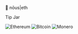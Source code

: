 👀 nōus|eth 

Tip Jar

![Ethereum](https://img.shields.io/badge/Ethereum-3C3C3D?style=for-the-badge&logo=Ethereum&logoColor=white)
![Bitcoin](https://img.shields.io/badge/Bitcoin-000?style=for-the-badge&logo=bitcoin&logoColor=white)
![Monero](https://img.shields.io/badge/monero-FF6600?style=for-the-badge&logo=monero&logoColor=white)

<!--START_SECTION:activity-->

<!---
nouseth/nouseth is a ✨ special ✨ repository because its `README.md` (this file) appears on your GitHub profile.
You can click the Preview link to take a look at your changes.
--->
